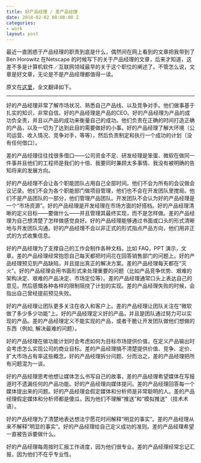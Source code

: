 ```yaml
---
title: 好产品经理 / 差产品经理
date: 2018-02-02 00:00:00 Z
categories:
- work
layout: post
---
```


最近一直困惑于产品经理的职责到底是什么，偶然间在网上看到的文章把我带到了 Ben Horowitz 在Netscape 的时候写下的关于产品经理的文章，后来才知道，这差不多是计算机软件／互联网领域最早的关于这个职位的阐述了。不管怎么说，文章是好文章，无论是不是产品经理都值得一读。

原文在[这里](https://a16z.com/2012/06/15/good-product-managerbad-product-manager/)，全文翻译如下。

---

好的产品经理非常了解市场状况、熟悉自己产品线、以及竞争对手。他们做事基于扎实的知识，非常自信。好的产品经理是产品的CEO。好的产品经理为产品的成功负全责，并且以产品的成功来衡量自己的成功。他们负责在正确的时间打造正确的产品，以及一切为了达到此目的需要做好的小事。好的产品经理了解大环境（公司运营、收入情况、竞争对手，等等），然后负责制定和执行一个成功的计划（没有任何借口）。

差的产品经理往往找很多借口——公司资金不足、研发经理是笨蛋、微软在做同一件事并且他们的工程师是我们的十倍、我要同时兼顾太多事情、我没有被明确的告知将来的发展方向。

好的产品经理不会让各个职能团队占用自己全部时间。他们不会为所有的会议做会议记录。他们不会为各个职能部门做项目管理，他们也不会在开发团队里搅局。他们不是产品团队的一部分，他们管理产品团队。开发团队不会认为好的产品经理是一个“市场资源”。好的产品经理是开发经理在市场方面的好搭档。好的产品经理清晰的定义目标——要做什么——并且管理其最终实现，而不是怎样做。差的产品经理为自己想清楚了怎样做感觉良好。好的产品经理能够通过书面或口头的形式清晰地与开发团队沟通。好的产品经理不会以非正式的形式指点产品方向，他们用非正式的方式收集信息。

好的产品经理为了支撑自己的工作会制作各种文档，比如 FAQ，PPT 演示，文章。差的产品经理经常抱怨自己每天都把时间花在回答销售部门的问题上。好的产品经理预见到产品缺陷，并且提出真正的解决方案。差的产品经理每天都在“灭火”。好的产品经理会用书面形式来处理重要的问题（比如产品竞争优势、艰难的架构决定、艰难的产品决定、市场定位等）。差的产品经理通常口头上表达自己的意见，然后感慨各种各样的限制阻挠了计划的实现。差的产品经理失败的时候，会指出自己曾经提前预见失败。

好的产品经理让团队更多关注在收入和客户上。差的产品经理让团队关注在“微软做了多少多少功能”上。好的产品经理定义好的产品，并且是团队通过努力可以实现的产品。差的产品经理定义不能实现的产品，或者干脆让开发团队做他们想做的东西（例如, 解决最难的问题）。

好的产品经理在做功能计划时会考虑如何为目标市场提供价值，在定义产品输出时会考虑怎么实现公司的商业目标。差的产品经理搞不清楚提供价值、竞争、定价、扩大市场占有率这些概念。好的产品经理拆分问题、分而治之，差的产品经理把所有问题混为一谈。

好的产品经理思考他想让媒体怎么书写自己的故事，差的产品经理希望媒体在写报道时不遗漏任何的产品功能。好的产品经理向媒体提问。差的产品经理回答每一个媒体提出来的问题。好的产品经理会假定媒体和分析师是非常聪明的人。差的产品经理假定媒体和分析师都是傻瓜，因为他们不理解“推送”和“模拟推送”（技术术语）。

好的产品经理为了清楚地表达想法宁愿花时间解释“明显的事实”。差的产品经理从来不解释“明显的事实”。好的产品经理给自己定义成功的准则。差的产品经理希望一直被告诉要做什么。

好的产品经理每周按时汇报工作进度，因为他们很专业。差的产品经理经常忘记汇报，因为他们不在乎专业性。